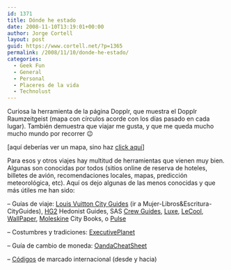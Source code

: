 ```yaml
---
id: 1371
title: Dónde he estado
date: 2008-11-10T13:19:01+00:00
author: Jorge Cortell
layout: post
guid: https://www.cortell.net/?p=1365
permalink: /2008/11/10/donde-he-estado/
categories:
  - Geek Fun
  - General
  - Personal
  - Placeres de la vida
  - Technolust
---
```

Curiosa la herramienta de la página Dopplr, que muestra el Dopplr Raumzeitgeist (mapa con círculos acorde con los días pasado en cada lugar). También demuestra que viajar me gusta, y que me queda mucho mucho mundo por recorrer 😉

[aquí deberías ver un mapa, sino haz <a title="https://www.dopplr.com/traveller/jcortell/public" href="https://www.dopplr.com/traveller/jcortell/public" target="_blank">click aquí</a>]

<div id="dopplr-jcortell-raumzeitgeist-embed">
</div>

Para esos y otros viajes hay multitud de herramientas que vienen muy bien. Algunas son conocidas por todos (sitios online de reserva de hoteles, billetes de avión, recomendaciones locales, mapas, predicción meteorológica, etc). Aquí os dejo algunas de las menos conocidas y que más útiles me han sido:

– Guías de viaje: <a title="https://www.louisvuitton.com" href="https://www.louisvuitton.com" target="_blank">Louis Vuitton City Guides</a> (ir a Mujer-Libros&Escritura-CityGuides), <a title="https://www.hg2.com/" href="https://www.hg2.com/" target="_blank">HG2</a> Hedonist Guides, SAS <a title="https://www.crewguide.net/" href="https://www.crewguide.net/" target="_blank">Crew Guides</a>, <a title="https://www.luxecityguides.com/" href="https://www.luxecityguides.com/" target="_blank">Luxe</a>, <a title="https://www.lecoolbook.com/" href="https://www.lecoolbook.com/" target="_blank">LeCool</a>, <a title="https://www.phaidon.com/travel/cityguides.html" href="https://www.phaidon.com/travel/cityguides.html" target="_blank">WallPaper</a>, <a title="https://www.moleskineus.com/moleskine-city-books.html" href="https://www.moleskineus.com/moleskine-city-books.html" target="_blank">Moleskine</a> City Books, o <a title="https://www.pulseguides.com/nd/nd_home.html" href="https://www.pulseguides.com/nd/nd_home.html" target="_blank">Pulse</a>

– Costumbres y tradiciones: <a title="https://www.executiveplanet.com" href="https://www.executiveplanet.com" target="_blank">ExecutivePlanet</a>

– Guía de cambio de moneda: <a title="https://www.oanda.com/convert/cheatsheet" href="https://www.oanda.com/convert/cheatsheet" target="_blank">OandaCheatSheet</a>

– <a title="www.countrycodes.com" href="https://www.countrycodes.com" target="_blank">Códigos</a> de marcado internacional (desde y hacia)